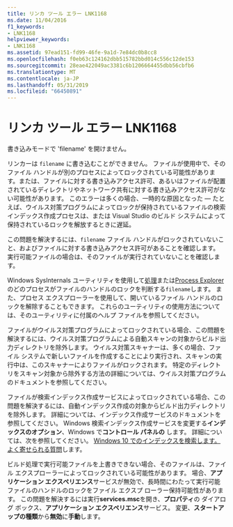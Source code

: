 ```yaml
---
title: リンカ ツール エラー LNK1168
ms.date: 11/04/2016
f1_keywords:
- LNK1168
helpviewer_keywords:
- LNK1168
ms.assetid: 97ead151-fd99-46fe-9a1d-7e84dc0b8cc8
ms.openlocfilehash: f0eb63c124162dbb515782bbd014c556c12de153
ms.sourcegitcommit: 28eae422049ac3381c6b1206664455dbb56cbfb6
ms.translationtype: MT
ms.contentlocale: ja-JP
ms.lasthandoff: 05/31/2019
ms.locfileid: "66450891"
---
```

# <a name="linker-tools-error-lnk1168"></a>リンカ ツール エラー LNK1168

書き込みモードで 'filename' を開けません。

リンカーは `filename` に書き込むことができません。 ファイルが使用中で、そのファイル ハンドルが別のプロセスによってロックされている可能性があります。または、ファイルに対する書き込みアクセス許可、あるいはファイルが配置されているディレクトリやネットワーク共有に対する書き込みアクセス許可がない可能性があります。 このエラーは多くの場合、一時的な原因となった — たとえば、ウイルス対策プログラムによってロックが保持されているファイルの検索インデックス作成プロセスは、または Visual Studio のビルド システムによって保持されているロックを解放するときに遅延。

この問題を解決するには、`filename` ファイル ハンドルがロックされていないこと、およびファイルに対する書き込みアクセス許可があることを確認します。 実行可能ファイルの場合は、そのファイルが実行されていないことを確認します。

Windows SysInternals ユーティリティを使用して[処理](/sysinternals/downloads/handle)または[Process Explorer](/sysinternals/downloads/process-explorer)のどのプロセスがファイルのハンドルのロックを判断する`filename`します。 また、プロセス エクスプローラーを使用して、開いているファイル ハンドルのロックを解除することもできます。 これらのユーティリティの使用方法については、そのユーティリティに付属のヘルプ ファイルを参照してください。

ファイルがウイルス対策プログラムによってロックされている場合、この問題を解決するには、ウイルス対策プログラムによる自動スキャンの対象からビルド出力ディレクトリを除外します。 ウイルス対策スキャナーは、多くの場合、ファイル システムで新しいファイルを作成することにより実行され、スキャンの実行中は、このスキャナーによりファイルがロックされます。 特定のディレクトリをスキャン対象から除外する方法の詳細については、ウイルス対策プログラムのドキュメントを参照してください。

ファイルが検索インデックス作成サービスによってロックされている場合、この問題を解決するには、自動インデックス作成の対象からビルド出力ディレクトリを除外します。 詳細については、インデックス作成サービスのドキュメントを参照してください。 Windows 検索インデックス作成サービスを変更する**インデックスのオプション**、Windows で**コントロール パネルの** します。 詳細については、次を参照してください。 [Windows 10 でのインデックスを検索します。よく寄せられる質問](https://support.microsoft.com/help/4098843/windows-10-search-indexing-faq)します。

ビルド処理で実行可能ファイルを上書きできない場合、そのファイルは、ファイル エクスプローラーによってロックされている可能性があります。 場合、**アプリケーション エクスペリエンス**サービスが無効で、長時間にわたって実行可能ファイルのハンドルのロックをファイル エクスプ ローラー保持可能性があります。 この問題を解決するには実行**services.msc**を開き、**プロパティ**の ダイアログ ボックス、**アプリケーション エクスペリエンス**サービス。 変更、**スタートアップの種類**から**無効**に**手動**します。
